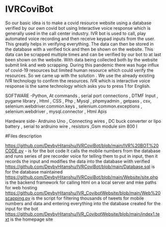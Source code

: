 # IVRCoviBot
So our basic idea is to make a covid resource website using a database verified by our own covid bot using Interactive voice response which is generally used in the call center industry. IVR bot is used to call, play automated voice recording and then receive keypad inputs from the user. This greatly helps in verifying everything. The data can then be stored in the database with a verified tick and then be shown on the website. This data can be scrapped multiple times and can be verified by our bot to at last been shown on the website. With data being collected both by the website submit link and web scrapping. During this pandemic there was huge influx of covid-19 resources but limited human resource which could verify the resources. So we came up with the solution . We use the already existing IVR technology to confirm the resources. IVR which is interactive voice response is the same technology which asks you to press 1 for English.

SOFTWARE -Python, At commands , serial port connections , DTMF Input , pygame library , Html , CSS , Php , Mysql , phpmyadmin , getpass , csv, selenium.webdriver.common.keys , selenium.common.exceptions , selenium.webdriver , mysql.connector , Html Apis

Hardware side- Ardruino Uno , Connecting wires , DC buck converter or lipo battery , serial to ardruino wire , resistors ,Gsm module sim 800 l

#Files description

https://github.com/DevbyHitanshu/IVRCoviBot/blob/main/IVR%20BOT%20CODE.py - is for the bot code It calls the mobile numbers from the database and runs series of pre recorder voice for telling them to put in input, then it records the input and modifies the data into the database wiith verified
https://github.com/DevbyHitanshu/IVRCoviBot/blob/main/Database.sql is for the database maintained
https://github.com/DevbyHitanshu/IVRCoviBot/blob/main/Website/site.php is the backend framework for calling html on a local server and mke paths for web hosting
https://github.com/DevbyHitanshu/IVR_CovibotWebsite/blob/main/Web%20scapping.py is the script for filtering thousands of tweets for mobile numbers and data and entering everything into the database created for the input for the bot
https://github.com/DevbyHitanshu/IVR_CovibotWebsite/blob/main/index1.text is the homepage site
